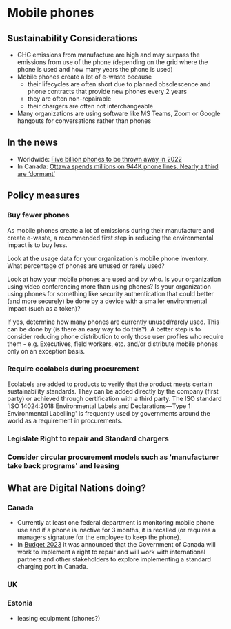 # Mobile phones
## Sustainability Considerations
- GHG emissions from manufacture are high and may surpass the emissions from use of the phone (depending on the grid where the phone is used and how many years the phone is used)
- Mobile phones create a lot of e-waste because
    - their lifecycles are often short due to planned obsolescence and phone contracts that provide new phones every 2 years
    - they are often non-repairable
    - their chargers are often not interchangeable  
- Many organizations are using software like MS Teams, Zoom or Google hangouts for conversations rather than phones

## In the news
- Worldwide: [Five billion phones to be thrown away in 2022](https://www.bbc.com/news/science-environment-63245150)
- In Canada: [Ottawa spends millions on 944K phone lines. Nearly a third are ‘dormant’](https://globalnews.ca/news/9595669/canada-federal-spending-dormant-phone-lines/)

## Policy measures

### Buy fewer phones
As mobile phones create a lot of emissions during their manufacture and create e-waste, a recommended first step in reducing the environmental impact is to buy less. 

Look at the usage data for your organization's mobile phone inventory.
What percentage of phones are unused or rarely used? 

Look at how your mobile phones are used and by who. Is your organization using video conferencing more than using phones? Is your organization using phones for something like security authentication that could better (and more securely) be done by a device with a smaller environmental impact (such as a token)? 

If yes, determine how many phones are currently unused/rarely used. This can be done by (is there an easy way to do this?).  A better step is to consider reducing phone distribution to only those user profiles who require them - e.g. Executives, field workers, etc. and/or distribute mobile phones only on an exception basis.

### Require ecolabels during procurement
Ecolabels are added to products to verify that the product meets certain sustainability standards. They can be added directly by the company (first party) or achieved through certification with a third party.  The ISO standard 'ISO 14024:2018 Environmental Labels and Declarations—Type 1 Environmental Labelling' is frequently used by governments around the world as a requirement in procurements.

### Legislate Right to repair and Standard chargers

### Consider circular procurement models such as 'manufacturer take back programs' and leasing



## What are Digital Nations doing?
### Canada
- Currently at least one federal department is monitoring mobile phone use and if a phone is inactive for 3 months, it is recalled (or requires a managers signature for the employee to keep the phone).
- In [Budget 2023](https://www.budget.canada.ca/2023/report-rapport/chap1-en.html#a2) it was announced that the Government of Canada will work to implement a right to repair and will work with international partners and other stakeholders to explore implementing a standard charging port in Canada.

### UK

### Estonia
- leasing equipment (phones?)
